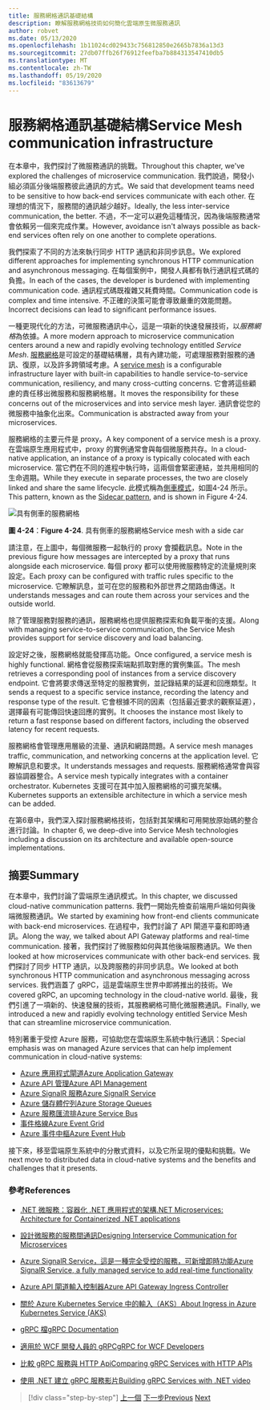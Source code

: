 ```yaml
---
title: 服務網格通訊基礎結構
description: 瞭解服務網格技術如何簡化雲端原生微服務通訊
author: robvet
ms.date: 05/13/2020
ms.openlocfilehash: 1b11024cd029433c756812850e2665b7836a13d3
ms.sourcegitcommit: 27db07ffb26f76912feefba7b884313547410db5
ms.translationtype: MT
ms.contentlocale: zh-TW
ms.lasthandoff: 05/19/2020
ms.locfileid: "83613679"
---
```

# <a name="service-mesh-communication-infrastructure"></a><span data-ttu-id="20edb-103">服務網格通訊基礎結構</span><span class="sxs-lookup"><span data-stu-id="20edb-103">Service Mesh communication infrastructure</span></span>

<span data-ttu-id="20edb-104">在本章中，我們探討了微服務通訊的挑戰。</span><span class="sxs-lookup"><span data-stu-id="20edb-104">Throughout this chapter, we've explored the challenges of microservice communication.</span></span> <span data-ttu-id="20edb-105">我們說過，開發小組必須區分後端服務彼此通訊的方式。</span><span class="sxs-lookup"><span data-stu-id="20edb-105">We said that development teams need to be sensitive to how back-end services communicate with each other.</span></span> <span data-ttu-id="20edb-106">在理想的情況下，服務間的通訊越少越好。</span><span class="sxs-lookup"><span data-stu-id="20edb-106">Ideally, the less inter-service communication, the better.</span></span> <span data-ttu-id="20edb-107">不過，不一定可以避免這種情況，因為後端服務通常會依賴另一個來完成作業。</span><span class="sxs-lookup"><span data-stu-id="20edb-107">However, avoidance isn't always possible as back-end services often rely on one another to complete operations.</span></span>

<span data-ttu-id="20edb-108">我們探索了不同的方法來執行同步 HTTP 通訊和非同步訊息。</span><span class="sxs-lookup"><span data-stu-id="20edb-108">We explored different approaches for implementing synchronous HTTP communication and asynchronous messaging.</span></span> <span data-ttu-id="20edb-109">在每個案例中，開發人員都有執行通訊程式碼的負擔。</span><span class="sxs-lookup"><span data-stu-id="20edb-109">In each of the cases, the developer is burdened with implementing communication code.</span></span> <span data-ttu-id="20edb-110">通訊程式碼既複雜又耗費時間。</span><span class="sxs-lookup"><span data-stu-id="20edb-110">Communication code is complex and time intensive.</span></span> <span data-ttu-id="20edb-111">不正確的決策可能會導致嚴重的效能問題。</span><span class="sxs-lookup"><span data-stu-id="20edb-111">Incorrect decisions can lead to significant performance issues.</span></span>

<span data-ttu-id="20edb-112">一種更現代化的方法，可微服務通訊中心，這是一項新的快速發展技術，以*服務網格*為依據。</span><span class="sxs-lookup"><span data-stu-id="20edb-112">A more modern approach to microservice communication centers around a new and rapidly evolving technology entitled *Service Mesh*.</span></span> <span data-ttu-id="20edb-113">[服務網格](https://www.nginx.com/blog/what-is-a-service-mesh/)是可設定的基礎結構層，具有內建功能，可處理服務對服務的通訊、復原，以及許多跨領域考慮。</span><span class="sxs-lookup"><span data-stu-id="20edb-113">A [service mesh](https://www.nginx.com/blog/what-is-a-service-mesh/) is a configurable infrastructure layer with built-in capabilities to handle service-to-service communication, resiliency, and many cross-cutting concerns.</span></span> <span data-ttu-id="20edb-114">它會將這些顧慮的責任移出微服務和服務網格層。</span><span class="sxs-lookup"><span data-stu-id="20edb-114">It moves the responsibility for these concerns out of the microservices and into service mesh layer.</span></span> <span data-ttu-id="20edb-115">通訊會從您的微服務中抽象化出來。</span><span class="sxs-lookup"><span data-stu-id="20edb-115">Communication is abstracted away from your microservices.</span></span>

<span data-ttu-id="20edb-116">服務網格的主要元件是 proxy。</span><span class="sxs-lookup"><span data-stu-id="20edb-116">A key component of a service mesh is a proxy.</span></span> <span data-ttu-id="20edb-117">在雲端原生應用程式中，proxy 的實例通常會與每個微服務共存。</span><span class="sxs-lookup"><span data-stu-id="20edb-117">In a cloud-native application, an instance of a proxy is typically colocated with each microservice.</span></span> <span data-ttu-id="20edb-118">當它們在不同的進程中執行時，這兩個會緊密連結，並共用相同的生命週期。</span><span class="sxs-lookup"><span data-stu-id="20edb-118">While they execute in separate processes, the two are closely linked and share the same lifecycle.</span></span> <span data-ttu-id="20edb-119">此模式稱為[側車模式](https://docs.microsoft.com/azure/architecture/patterns/sidecar)，如圖4-24 所示。</span><span class="sxs-lookup"><span data-stu-id="20edb-119">This pattern, known as the [Sidecar pattern](https://docs.microsoft.com/azure/architecture/patterns/sidecar), and is shown in Figure 4-24.</span></span>

![具有側車的服務網格](./media/service-mesh-with-side-car.png)

<span data-ttu-id="20edb-121">**圖 4-24**：</span><span class="sxs-lookup"><span data-stu-id="20edb-121">**Figure 4-24**.</span></span> <span data-ttu-id="20edb-122">具有側車的服務網格</span><span class="sxs-lookup"><span data-stu-id="20edb-122">Service mesh with a side car</span></span>

<span data-ttu-id="20edb-123">請注意，在上圖中，每個微服務一起執行的 proxy 會攔截訊息。</span><span class="sxs-lookup"><span data-stu-id="20edb-123">Note in the previous figure how messages are intercepted by a proxy that runs alongside each microservice.</span></span> <span data-ttu-id="20edb-124">每個 proxy 都可以使用微服務特定的流量規則來設定。</span><span class="sxs-lookup"><span data-stu-id="20edb-124">Each proxy can be configured with traffic rules specific to the microservice.</span></span> <span data-ttu-id="20edb-125">它瞭解訊息，並可在您的服務和外部世界之間路由傳送。</span><span class="sxs-lookup"><span data-stu-id="20edb-125">It understands messages and can route them across your services and the outside world.</span></span>

<span data-ttu-id="20edb-126">除了管理服務對服務的通訊，服務網格也提供服務探索和負載平衡的支援。</span><span class="sxs-lookup"><span data-stu-id="20edb-126">Along with managing service-to-service communication, the Service Mesh provides support for service discovery and load balancing.</span></span>

<span data-ttu-id="20edb-127">設定好之後，服務網格就能發揮高功能。</span><span class="sxs-lookup"><span data-stu-id="20edb-127">Once configured, a service mesh is highly functional.</span></span> <span data-ttu-id="20edb-128">網格會從服務探索端點抓取對應的實例集區。</span><span class="sxs-lookup"><span data-stu-id="20edb-128">The mesh retrieves a corresponding pool of instances from a service discovery endpoint.</span></span> <span data-ttu-id="20edb-129">它會將要求傳送至特定的服務實例，並記錄結果的延遲和回應類型。</span><span class="sxs-lookup"><span data-stu-id="20edb-129">It sends a request to a specific service instance, recording the latency and response type of the result.</span></span> <span data-ttu-id="20edb-130">它會根據不同的因素（包括最近要求的觀察延遲），選擇最有可能傳回快速回應的實例。</span><span class="sxs-lookup"><span data-stu-id="20edb-130">It chooses the instance most likely to return a fast response based on different factors, including the observed latency for recent requests.</span></span>

<span data-ttu-id="20edb-131">服務網格會管理應用層級的流量、通訊和網路問題。</span><span class="sxs-lookup"><span data-stu-id="20edb-131">A service mesh manages traffic, communication, and networking concerns at the application level.</span></span> <span data-ttu-id="20edb-132">它瞭解訊息和要求。</span><span class="sxs-lookup"><span data-stu-id="20edb-132">It understands messages and requests.</span></span> <span data-ttu-id="20edb-133">服務網格通常會與容器協調器整合。</span><span class="sxs-lookup"><span data-stu-id="20edb-133">A service mesh typically integrates with a container orchestrator.</span></span> <span data-ttu-id="20edb-134">Kubernetes 支援可在其中加入服務網格的可擴充架構。</span><span class="sxs-lookup"><span data-stu-id="20edb-134">Kubernetes supports an extensible architecture in which a service mesh can be added.</span></span>

<span data-ttu-id="20edb-135">在第6章中，我們深入探討服務網格技術，包括對其架構和可用開放原始碼的整合進行討論。</span><span class="sxs-lookup"><span data-stu-id="20edb-135">In chapter 6, we deep-dive into Service Mesh technologies including a discussion on its architecture and available open-source implementations.</span></span>

## <a name="summary"></a><span data-ttu-id="20edb-136">摘要</span><span class="sxs-lookup"><span data-stu-id="20edb-136">Summary</span></span>

<span data-ttu-id="20edb-137">在本章中，我們討論了雲端原生通訊模式。</span><span class="sxs-lookup"><span data-stu-id="20edb-137">In this chapter, we discussed cloud-native communication patterns.</span></span> <span data-ttu-id="20edb-138">我們一開始先檢查前端用戶端如何與後端微服務通訊。</span><span class="sxs-lookup"><span data-stu-id="20edb-138">We started by examining how front-end clients communicate with back-end microservices.</span></span> <span data-ttu-id="20edb-139">在過程中，我們討論了 API 閘道平臺和即時通訊。</span><span class="sxs-lookup"><span data-stu-id="20edb-139">Along the way, we talked about API Gateway platforms and real-time communication.</span></span> <span data-ttu-id="20edb-140">接著，我們探討了微服務如何與其他後端服務通訊。</span><span class="sxs-lookup"><span data-stu-id="20edb-140">We then looked at how microservices communicate with other back-end services.</span></span> <span data-ttu-id="20edb-141">我們探討了同步 HTTP 通訊，以及跨服務的非同步訊息。</span><span class="sxs-lookup"><span data-stu-id="20edb-141">We looked at both synchronous HTTP communication and asynchronous messaging across services.</span></span> <span data-ttu-id="20edb-142">我們涵蓋了 gRPC，這是雲端原生世界中即將推出的技術。</span><span class="sxs-lookup"><span data-stu-id="20edb-142">We covered gRPC, an upcoming technology in the cloud-native world.</span></span> <span data-ttu-id="20edb-143">最後，我們引進了一項新的、快速發展的技術，其服務網格可簡化微服務通訊。</span><span class="sxs-lookup"><span data-stu-id="20edb-143">Finally, we introduced a new and rapidly evolving technology entitled Service Mesh that can streamline microservice communication.</span></span>

<span data-ttu-id="20edb-144">特別著重于受控 Azure 服務，可協助您在雲端原生系統中執行通訊：</span><span class="sxs-lookup"><span data-stu-id="20edb-144">Special emphasis was on managed Azure services that can help implement communication in cloud-native systems:</span></span>

- [<span data-ttu-id="20edb-145">Azure 應用程式閘道</span><span class="sxs-lookup"><span data-stu-id="20edb-145">Azure Application Gateway</span></span>](https://docs.microsoft.com/azure/application-gateway/overview)
- [<span data-ttu-id="20edb-146">Azure API 管理</span><span class="sxs-lookup"><span data-stu-id="20edb-146">Azure API Management</span></span>](https://azure.microsoft.com/services/api-management/)
- [<span data-ttu-id="20edb-147">Azure SignalR 服務</span><span class="sxs-lookup"><span data-stu-id="20edb-147">Azure SignalR Service</span></span>](https://azure.microsoft.com/services/signalr-service/)
- [<span data-ttu-id="20edb-148">Azure 儲存體佇列</span><span class="sxs-lookup"><span data-stu-id="20edb-148">Azure Storage Queues</span></span>](https://docs.microsoft.com/azure/storage/queues/storage-queues-introduction)
- [<span data-ttu-id="20edb-149">Azure 服務匯流排</span><span class="sxs-lookup"><span data-stu-id="20edb-149">Azure Service Bus</span></span>](https://docs.microsoft.com/azure/service-bus-messaging/service-bus-messaging-overview)
- [<span data-ttu-id="20edb-150">事件格線</span><span class="sxs-lookup"><span data-stu-id="20edb-150">Azure Event Grid</span></span>](https://docs.microsoft.com/azure/event-grid/overview)
- [<span data-ttu-id="20edb-151">Azure 事件中樞</span><span class="sxs-lookup"><span data-stu-id="20edb-151">Azure Event Hub</span></span>](https://azure.microsoft.com/services/event-hubs/)

<span data-ttu-id="20edb-152">接下來，移至雲端原生系統中的分散式資料，以及它所呈現的優點和挑戰。</span><span class="sxs-lookup"><span data-stu-id="20edb-152">We next move to distributed data in cloud-native systems and the benefits and challenges that it presents.</span></span>

### <a name="references"></a><span data-ttu-id="20edb-153">參考</span><span class="sxs-lookup"><span data-stu-id="20edb-153">References</span></span>

- [<span data-ttu-id="20edb-154">.NET 微服務：容器化 .NET 應用程式的架構</span><span class="sxs-lookup"><span data-stu-id="20edb-154">.NET Microservices: Architecture for Containerized .NET applications</span></span>](https://dotnet.microsoft.com/download/thank-you/microservices-architecture-ebook)

- [<span data-ttu-id="20edb-155">設計微服務的服務間通訊</span><span class="sxs-lookup"><span data-stu-id="20edb-155">Designing Interservice Communication for Microservices</span></span>](https://docs.microsoft.com/azure/architecture/microservices/design/interservice-communication)

- [<span data-ttu-id="20edb-156">Azure SignalR Service，這是一種完全受控的服務，可新增即時功能</span><span class="sxs-lookup"><span data-stu-id="20edb-156">Azure SignalR Service, a fully managed service to add real-time functionality</span></span>](https://azure.microsoft.com/blog/azure-signalr-service-a-fully-managed-service-to-add-real-time-functionality/)

- [<span data-ttu-id="20edb-157">Azure API 閘道輸入控制器</span><span class="sxs-lookup"><span data-stu-id="20edb-157">Azure API Gateway Ingress Controller</span></span>](https://azure.github.io/application-gateway-kubernetes-ingress/)

- [<span data-ttu-id="20edb-158">關於 Azure Kubernetes Service 中的輸入（AKS）</span><span class="sxs-lookup"><span data-stu-id="20edb-158">About Ingress in Azure Kubernetes Service (AKS)</span></span>](https://vincentlauzon.com/2018/10/10/about-ingress-in-azure-kubernetes-service-aks/)

- [<span data-ttu-id="20edb-159">gRPC 檔</span><span class="sxs-lookup"><span data-stu-id="20edb-159">gRPC Documentation</span></span>](https://grpc.io/docs/guides/)

- [<span data-ttu-id="20edb-160">適用於 WCF 開發人員的 gRPC</span><span class="sxs-lookup"><span data-stu-id="20edb-160">gRPC for WCF Developers</span></span>](https://docs.microsoft.com/dotnet/architecture/grpc-for-wcf-developers/)

- [<span data-ttu-id="20edb-161">比較 gRPC 服務與 HTTP Api</span><span class="sxs-lookup"><span data-stu-id="20edb-161">Comparing gRPC Services with HTTP APIs</span></span>](https://docs.microsoft.com/aspnet/core/grpc/comparison?view=aspnetcore-3.0)

- [<span data-ttu-id="20edb-162">使用 .NET 建立 gRPC 服務影片</span><span class="sxs-lookup"><span data-stu-id="20edb-162">Building gRPC Services with .NET video</span></span>](https://channel9.msdn.com/Shows/The-Cloud-Native-Show/Building-Microservices-with-gRPC-and-NET)

>[!div class="step-by-step"]
><span data-ttu-id="20edb-163">[上一個](grpc.md) 
>[下一步](distributed-data.md)</span><span class="sxs-lookup"><span data-stu-id="20edb-163">[Previous](grpc.md)
[Next](distributed-data.md)</span></span>
